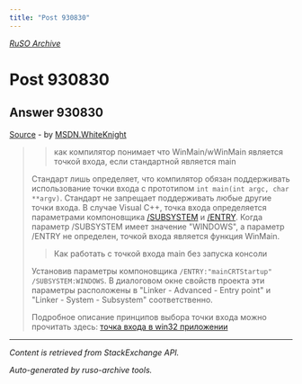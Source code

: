 ```yaml
---
title: "Post 930830"
---
```

<p><i><a href="https://github.com/MSDN-WhiteKnight/ruso-archive/">RuSO Archive</a></i></p>
<h1>Post 930830</h1>
<h2>Answer 930830</h2>
<p><a href="https://ru.stackoverflow.com/a/930830/">Source</a> - by <a href="https://ru.stackoverflow.com/users/240512/msdn-whiteknight">MSDN.WhiteKnight</a></p>
<blockquote>
<blockquote>
  <p>как компилятор понимает что WinMain/wWinMain является точкой входа, если стандартной является main</p>
</blockquote>

<p>Стандарт лишь определяет, что компилятор обязан поддерживать использование точки входа с прототипом <code>int main(int argc, char **argv)</code>. Стандарт не запрещает поддерживать любые другие точки входа. В случае Visual C++, точка входа определяется параметрами компоновщика <a href="https://docs.microsoft.com/en-us/cpp/build/reference/subsystem-specify-subsystem?view=vs-2017" rel="nofollow noreferrer">/SUBSYSTEM</a> и <a href="https://docs.microsoft.com/en-us/cpp/build/reference/entry-entry-point-symbol?view=vs-2017" rel="nofollow noreferrer">/ENTRY</a>. Когда параметр /SUBSYSTEM имеет значение "WINDOWS", а параметр /ENTRY не определен, точкой входа является функция WinMain.</p>

<blockquote>
  <p>Как работать с точкой входа main без запуска консоли</p>
</blockquote>

<p>Установив параметры компоновщика <code>/ENTRY:"mainCRTStartup" /SUBSYSTEM:WINDOWS</code>. В диалоговом окне свойств проекта эти параметры расположены в "Linker - Advanced - Entry point" и "Linker - System - Subsystem" соответственно. </p>

<p>Подробное описание принципов выбора точки входа можно прочитать здесь:  <a href="https://ru.stackoverflow.com/questions/867472/%D1%82%D0%BE%D1%87%D0%BA%D0%B0-%D0%B2%D1%85%D0%BE%D0%B4%D0%B0-%D0%B2-win32-%D0%BF%D1%80%D0%B8%D0%BB%D0%BE%D0%B6%D0%B5%D0%BD%D0%B8%D0%B8">точка входа в win32 приложении</a></p>

</blockquote>
<hr/>
<p><i>Content is retrieved from StackExchange API. </i></p>
<p><i>Auto-generated by ruso-archive tools. </i></p>
